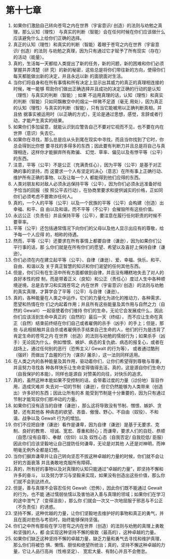 # 第十七章
1) 如果你们激励自己转向苍穹之内在世界（宇宙意识/ 创造）的法则与劝勉之真理，那么认知（理性） 与真实的判断（智能）会在任何时候在你们应该做什么应该避免什么上给你们正确的选择。
2) 真正的认知（理性）和真实的判断（智能）着眼于苍穹之内在世界（宇宙意识/ 创造）的法则 与劝勉之真理，因为只有通过它才赋予了所有现实（存在）的活动（能量）。
3) 真的，生活每一天都给人类提出了新的任务，新的问题，新的困难和你们必须掌握并弄清楚（研 究）的新的秘密，这些总是将你们带往新的方向，使得你们每天都能做出新的决定，并且永远以新 的面貌面对生活。
4) 当你们将自身和在所有事情和所有决定上显示出其威力的真正的真理相连接的时候，唯一能够 帮助你们做出正确选择并且成功的决定正确的行动的是认知（理性）与真实的判断（智能）; 如果 不运用真理的话，认知（理性）和真实的判断（智能）只如同飘散空中的烟尘一样微不足道（毫无 用处），因为真正的认知（理性）与真实的判断（智能），只有当它能被用以正确判断真相，并且依 据事实被运用时（以正确的方式），无论是通过思想，感觉，言辞或者行动，才能产生真实的结果。
5) 如果你们多加留意，就能认识到应警告自己不要对它视而不见，也不要在内在世界（意识）失去它。
6) 如果你在寻找，那么总是应从头到尾在现实中寻找，而且当你找到了它时，你总会得到比你想 要寻找的多得多的东西；因此要有判断力并且总是将自己与真理相连，这样你才能摒弃所有欺骗、 幻觉、草率、偏见以及有悖平等（公平）的东西。
7) 注意，平等（公平）不是公正（充满责任心），因为平等（公平）是基于对正确的事的坚持，而 这要求一个人有坚定的决心（意志）在所有事上正确行动、维护所有正确的事物、以及让每一个人 都能得到他们应得的东西。
8) 人类对朋友和对敌人必须永远保持平等（公平），因为你们必须永远准备好给予恰当的回报（按 照公平去行动），在协商里要求和提供诚实的价格，正如同你们必须考虑不要欺诈任何人。
9) 真的，一个人的平等（公平）以及一个民族的平等（公平）会构建（创造）出幸福、和平、自 由以及和谐，而不平等（不公平）会摧毁所有这些价值。
10) 永远公正（负责任）并且保持平等（公平），要注意在履行任何职责的时候不要草率。
11) 平等（公平）还包括通常情况下向你们的父母以及他人显示出应有的尊敬，给予每一个人应得 的，相称的待遇。
12) 然而，平等（公平）还要求在所有事情上都要自律（谦逊），因为如果你们公平行事的话，那 么你们就是在所有你们的愿望、希望以及喜好上保持自律（谦逊）。
13) 你们必须在内在建立起平等（公平）、自律（谦逊）、爱、幸福、快乐、和平、自由、和谐以及 关于真正智慧的知识和你们渴望的任何其他东西。
14) 但是，你们只有在生活中所有方面都做到自律，并且没有糟糕地失去了对人的良好本性的控 制，而是带着正义（良知）和公正（责任心）度过人生中各种顺境逆境，总是去学习和实践苍穹之 内在世界（宇宙意识/ 创造）的法则与劝勉的真实真理，才算学会了平等（公平）与自律（谦逊）。
15) 真的，各种能量在人类之中运作，它们的力量化为进化的推动力，各种需求、愿望和热情在你 们之内起着作用；并且所有这些能量及其作用与自然之力（自然的 Gewalt）一起驱使着你们维持 你们的生命，无论它会发展成什么，因此你们应该活到生命中真正的（自然的）最后一天（终结）， 而不应让生命在真正（自然）结束前终结在你们自己或者雇佣的杀手（凶手）的手上；但是，那些 与此相抵触并且自杀或者雇佣杀手结束自己生命的人，他们的行为是违背了肯定生命的苍穹之内 在世界（创造）的法则与劝勉的懦弱行为；如果杀手（凶手）无论因为什么，例如憎恨、嫉妒、病态的复仇欲、病态的报复心，或者在战场上，通过任何别的恶行（恐怖主义/ Gewalt 的行为等）， 或者通过酷刑（强奸）而做出了血腥的行为（谋杀/ 屠杀），这一法则同样适用。
16) 在人类之内的各种能量及其作用，驱动着你们，让你们希望得到尊敬与尊重，并且努力寻找各 种各样快乐让生命变得值得去活，真的，这是源自你们生命力（自我保护的本能），同样也是源自 对赞美的向往，对快乐的追求。
17) 真的，虽然这种本能如果不受控制的话，会带着过度的力量（过份地）盲目作用，造成灾难并 失去对一切的节制（谦逊），但它仍然能够为人类带来（创造出）许多好的东西；因此让所有的本 能受到节制是十分重要的，因为只有通过节制才能驾驭你们那冲动的力量。
18) 如果你们没有适当的自律（谦逊），那么这将导致没有节制、憎恨、嫉妒、贪婪，还有其他各 种病态的欲望、吝啬、傲慢、野心、不自由（奴役）、不和谐、战争以及 Gewalt 行为的增加。
19) 你们不应把自律（谦逊）看作是谦卑，因为自律（谦逊）是基于无要求、克制、良好的教育、 坦诚、宽宏、尊重和耐心；而谦卑，要求人们的自贬、恭顺（自愿/没有自尊）、奉献（信仰）以及 奴性心态（自我否定/ 自我贬低/ 臣服）因此你们应该坚毅地让自己提防任何谦卑，无论是对其他 人还是对神明，而神明毫无例外全都是幻想。
20) 当你们摒弃谦卑并让自己转向坚忍不拔这种卓越的力量的时候，你们就不会让好的方面衰落 并且勇敢地克服所有障碍。
21) 真的，所有好的事物以及对真理的认知只能通过“卓越的力量”，即坚持不懈和许多的奋斗， 以及努力学习与坚毅来实现，如果没有创造出这些价值，那么你们就不会到达终点。
22) 但是，善与真理不会容忍任何 Gewalt（恐怖），因此你们既不能通过 Gewalt 的行为，也不能 通过懦弱怯懦以及害怕进入善与真理的领域；如果你们在学习的途中泄气了（变得沮丧），那么你 们就会一次又一次地屈服于邪恶与不公正（不负责任）的诱惑。
23) 坚持不懈，这种优越的力量，让你们坚毅地去维护好的事物和真正的勇气，并且在面对悲伤与考验时，始终能够保持坚强。
24) 你们之中所有那些在学习苍穹之内在世界（创造）的法则与劝勉的真理上勇敢和坚强的人，都 会实现这种坚持不懈的极致（最高的），这种卓越的力量。
25) 如果你们缺乏这种坚持不懈的卓越力量，缺乏力量和勇气去寻找和维护真理，那么你们将被恐 惧、懒惰、胆怯和绝望所统治；真的，坚持不懈这种卓越的力量，它让人品行高尚（性格坚定）、 宽宏大量、有耐心并且不会倦怠。
